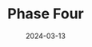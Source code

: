 ---  
layout: startup_page  
title: "Phase Four"  
id: "phasefour.io"  
permalink: "/phasefourphasefour.io03132024/"  
website: "https://www.phasefour.io/"  
funding_round: ""  
funding_amount: "$6.25M"  
investors: "Leonid Capital Partners"  
about: "Phase Four is an aerospace company developing advanced propulsion systems for next-generation space vehicles. Their innovative technologies aim to revolutionize space travel by enabling faster and more efficient missions, expanding humanity's reach beyond Earth. The company focuses on national security applications."  
markets: "Aerospace, Propulsion Systems, Space Travel"  
hq: "Hawthorne, California, United States"  
founded_year: "2015"  
linkedin: "https://www.linkedin.com/company/phase-four"  
twitter: "https://twitter.com/PhaseFourPlasma"  
instagram: ""  
facebook: "https://www.facebook.com/phasefourplasma/"  
crunchbase: "https://www.crunchbase.com/organization/phase-four"  
pitchbook: "https://pitchbook.com/profiles/company/121411-45"  

date_display: "13-Mar-2024"  
date: "2024-03-13"

# SEO Optimization  
meta_title: "Phase Four -  Funding ($6.25M)"  
meta_description: "Phase Four, Phase Four is an aerospace company developing advanced propulsion systems for next-generation space vehicles. Their innovative technologies aim to rev..."  
meta_keywords: "Phase Four, Aerospace, Propulsion Systems, Space Travel,  funding"  
canonical_url: "https://startup.projectstartups.com/phasefourphasefour.io03132024/"  
---
